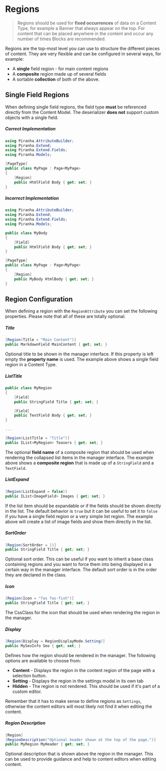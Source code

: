 # Regions

> Regions should be used for **fixed occurrences** of data on a Content Type, for example a Banner that always appear on the top. For content that can be placed anywhere in the content and occur any number of times Blocks are recommended.

Regions are the top-most level you can use to structure the different pieces of content. They are very flexible and can be configured in several ways, for example:

* A **single** field region - for main content regions
* A **composite** region made up of several fields
* A sortable **collection** of both of the above.

## Single Field Regions

When defining single field regions, the field type **must** be referenced directly from the Content Model. The deserializer **does not** support custom objects with a single field.

##### Correct Implementation

~~~ csharp
using Piranha.AttributeBuilder;
using Piranha.Extend;
using Piranha.Extend.Fields;
using Piranha.Models;

[PageType]
public class MyPage : Page<MyPage>
{
    [Region]
    public HtmlField Body { get; set; }
}
~~~

##### Incorrect Implementation

~~~ csharp
using Piranha.AttributeBuilder;
using Piranha.Extend;
using Piranha.Extend.Fields;
using Piranha.Models;

public class MyBody
{
    [Field]
    public HtmlField Body { get; set; }
}

[PageType]
public class MyPage : Page<MyPage>
{
    [Region]
    public MyBody HtmlBody { get; set; }
}
~~~

## Region Configuration

When defining a region with the `RegionAttribute` you can set the following properties. Please note that all of these are totally optional.

##### Title

~~~ csharp
[Region(Title = "Main Content")]
public MarkdownField MainContent { get; set; }
~~~

Optional title to be shown in the manager interface. If this property is left empty the **property name** is used. The example above shows a single field region in a Content Type.

##### ListTitle

~~~ csharp
public class MyRegion
{
    [Field]
    public StringField Title { get; set; }

    [Field]
    public TextField Body { get; set; }
}

...

[Region(ListTitle = "Title")]
public IList<MyRegion> Teasers { get; set; }
~~~

The optional **field name** of a composite region that should be used when rendering the collapsed list items in the manager interface. The example above shows a **composite region** that is made up of a `StringField` and a `TextField`.

##### ListExpand

~~~ csharp
[Region(ListExpand = false)]
public IList<ImageField> Images { get; set; }
~~~

If the list item should be expandable or if the fields should be shown directly in the list. The default behavior is `true` but it can be useful to set it to `false` if you have a single field region or a very simple list region. The example above will create a list of image fields and show them directly in the list.

##### SortOrder

~~~ csharp
[Region(SortOrder = 1)]
public StringField Title { get; set; }
~~~

Optional sort order. This can be useful if you want to inherit a base class containing regions and you want to force them into being displayed in a certain way in the manager interface. The default sort order is in the order they are declared in the class.

##### Icon

~~~ csharp
[Region(Icon = "fas fas-fish")]
public StringField Title { get; set; }
~~~

The CssClass for the icon that should be used when rendering the region in the manager.

##### Display

~~~ csharp
[Region(Display = RegionDisplayMode.Setting)]
public MySeoInfo Seo { get; set; }
~~~

Defines how the region should be rendered in the manager. The following options are available to choose from:

* **Content** - Displays the region in the content region of the page with a selection button.
* **Setting** - Displays the region in the settings modal in its own tab
* **Hidden** - The region is not rendered. This should be used if it's part of a custom editor.

Remember that it has to make sense to define regions as `Settings`, otherwise the content editors will most likely not find it when editing the content.

##### Region Description

~~~ csharp
[Region]
[RegionDescription("Optional header shown at the top of the page.")]
public MyRegion MyHeader { get; set; }
~~~

Optional description that is shown above the region in the manager. This can be used to provide guidance and help to content editors when editing content.
